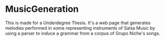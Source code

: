 # MusicGeneration
This is made for a Underdegree Thesis. It's a web page that generates melodies performed in some representing instruments of Salsa Music by using a parser to induce a grammar from a corpus of Grupo Niche's songs. 
